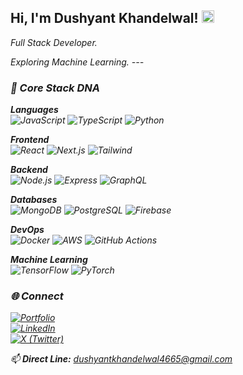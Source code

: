 <h2> Hi, I'm Dushyant Khandelwal! <img src="https://em-content.zobj.net/source/noto-emoji-animations/344/waving-hand_1f44b.gif" width="20"></h2>
<p><em>Full Stack Developer.
<p><em>Exploring Machine Learning.
---

### 🧠 Core Stack DNA

**Languages**  
![JavaScript](https://img.shields.io/badge/-JavaScript-F7DF1E?logo=javascript&logoColor=black)
![TypeScript](https://img.shields.io/badge/-TypeScript-3178C6?logo=typescript)
![Python](https://img.shields.io/badge/-Python-3776AB?logo=python)

**Frontend**  
![React](https://img.shields.io/badge/-React-20232A?logo=react)
![Next.js](https://img.shields.io/badge/-Next.js-000?logo=next.js)
![Tailwind](https://img.shields.io/badge/-Tailwind-06B6D4?logo=tailwind-css)

**Backend**  
![Node.js](https://img.shields.io/badge/-Node.js-339933?logo=node.js)
![Express](https://img.shields.io/badge/-Express-000?logo=express)
![GraphQL](https://img.shields.io/badge/-GraphQL-E10098?logo=graphql)

**Databases**  
![MongoDB](https://img.shields.io/badge/-MongoDB-47A248?logo=mongodb)
![PostgreSQL](https://img.shields.io/badge/-PostgreSQL-4169E1?logo=postgresql)
![Firebase](https://img.shields.io/badge/-Firebase-FFCA28?logo=firebase)

**DevOps**  
![Docker](https://img.shields.io/badge/-Docker-2496ED?logo=docker)
![AWS](https://img.shields.io/badge/-AWS-232F3E?logo=amazon-aws)
![GitHub Actions](https://img.shields.io/badge/-GitHub%20Actions-2088FF?logo=github-actions)

**Machine Learning**  
![TensorFlow](https://img.shields.io/badge/-TensorFlow-FF6F00?logo=tensorflow)
![PyTorch](https://img.shields.io/badge/-PyTorch-EE4C2C?logo=pytorch)

### 🌐 Connect

[![Portfolio](https://img.shields.io/badge/-Portfolio-24292e?style=for-the-badge&logo=google-chrome&logoColor=white)](https://dushyantkhandelwal.in)  
[![LinkedIn](https://img.shields.io/badge/-LinkedIn-0A66C2?style=for-the-badge&logo=linkedin&logoColor=white)](https://linkedin.com/in/dushyant-khandelwal-516319221)  
[![X (Twitter)](https://img.shields.io/badge/-X-000000?style=for-the-badge&logo=x&logoColor=white)](https://x.com/dushyant4665)  

📫 **Direct Line:** [dushyantkhandelwal4665@gmail.com](mailto:dushyantkhandelwal4665@gmail.com)

